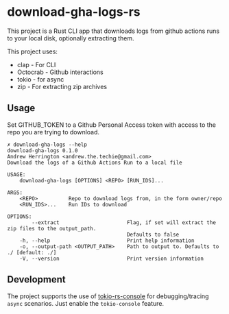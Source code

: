 # download-gha-logs-rs

This project is a Rust CLI app that downloads logs from github actions runs to your local disk, optionally extracting them.

This project uses:

- clap - For CLI
- Octocrab - Github interactions
- tokio - for async
- zip - For extracting zip archives

## Usage

Set GITHUB_TOKEN to a Github Personal Access token with access to the repo you are trying to download.

```shell
✗ download-gha-logs --help
download-gha-logs 0.1.0
Andrew Herrington <andrew.the.techie@gmail.com>
Download the logs of a Github Actions Run to a local file

USAGE:
    download-gha-logs [OPTIONS] <REPO> [RUN_IDS]...

ARGS:
    <REPO>          Repo to download logs from, in the form owner/repo
    <RUN_IDS>...    Run IDs to download

OPTIONS:
        --extract                      Flag, if set will extract the zip files to the output_path.
                                       Defaults to false
    -h, --help                         Print help information
    -o, --output-path <OUTPUT_PATH>    Path to output to. Defaults to ./ [default: ./]
    -V, --version                      Print version information
```

## Development

The project supports the use of [tokio-rs-console] for debugging/tracing `async` scenarios. Just
enable the `tokio-console` feature.

[tokio-rs-console]: https://github.com/tokio-rs/console
